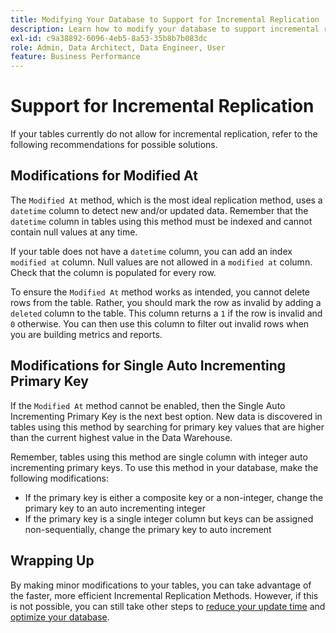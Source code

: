 ```yaml
---
title: Modifying Your Database to Support for Incremental Replication
description: Learn how to modify your database to support incremental replication.
exl-id: c9a38892-6096-4eb5-8a53-35b8b7b083dc
role: Admin, Data Architect, Data Engineer, User
feature: Business Performance
---
```

# Support for Incremental Replication

If your tables currently do not allow for incremental replication, refer to the following recommendations for possible solutions.

## Modifications for Modified At

The `Modified At` method, which is the most ideal replication method, uses a `datetime` column to detect new and/or updated data. Remember that the `datetime` column in tables using this method must be indexed and cannot contain null values at any time.

If your table does not have a `datetime` column, you can add an index `modified at` column. Null values are not allowed in a `modified at` column. Check that the column is populated for every row.

To ensure the `Modified At` method works as intended, you cannot delete rows from the table. Rather, you should mark the row as invalid by adding a `deleted` column to the table. This column returns a `1` if the row is invalid and `0` otherwise. You can then use this column to filter out invalid rows when you are building metrics and reports.

## Modifications for Single Auto Incrementing Primary Key

If the `Modified At` method cannot be enabled, then the Single Auto Incrementing Primary Key is the next best option. New data is discovered in tables using this method by searching for primary key values that are higher than the current highest value in the Data Warehouse.

Remember, tables using this method are single column with integer auto incrementing primary keys. To use this method in your database, make the following modifications:

* If the primary key is either a composite key or a non-integer, change the primary key to an auto incrementing integer
* If the primary key is a single integer column but keys can be assigned non-sequentially, change the primary key to auto increment

## Wrapping Up

By making minor modifications to your tables, you can take advantage of the faster, more efficient Incremental Replication Methods. However, if this is not possible, you can still take other steps to [reduce your update time](../best-practices/reduce-update-cycle-time.md) and [optimize your database](../best-practices/opt-db-analysis.md).
